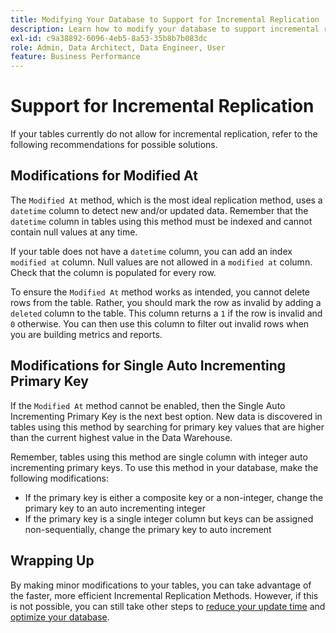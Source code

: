 ```yaml
---
title: Modifying Your Database to Support for Incremental Replication
description: Learn how to modify your database to support incremental replication.
exl-id: c9a38892-6096-4eb5-8a53-35b8b7b083dc
role: Admin, Data Architect, Data Engineer, User
feature: Business Performance
---
```

# Support for Incremental Replication

If your tables currently do not allow for incremental replication, refer to the following recommendations for possible solutions.

## Modifications for Modified At

The `Modified At` method, which is the most ideal replication method, uses a `datetime` column to detect new and/or updated data. Remember that the `datetime` column in tables using this method must be indexed and cannot contain null values at any time.

If your table does not have a `datetime` column, you can add an index `modified at` column. Null values are not allowed in a `modified at` column. Check that the column is populated for every row.

To ensure the `Modified At` method works as intended, you cannot delete rows from the table. Rather, you should mark the row as invalid by adding a `deleted` column to the table. This column returns a `1` if the row is invalid and `0` otherwise. You can then use this column to filter out invalid rows when you are building metrics and reports.

## Modifications for Single Auto Incrementing Primary Key

If the `Modified At` method cannot be enabled, then the Single Auto Incrementing Primary Key is the next best option. New data is discovered in tables using this method by searching for primary key values that are higher than the current highest value in the Data Warehouse.

Remember, tables using this method are single column with integer auto incrementing primary keys. To use this method in your database, make the following modifications:

* If the primary key is either a composite key or a non-integer, change the primary key to an auto incrementing integer
* If the primary key is a single integer column but keys can be assigned non-sequentially, change the primary key to auto increment

## Wrapping Up

By making minor modifications to your tables, you can take advantage of the faster, more efficient Incremental Replication Methods. However, if this is not possible, you can still take other steps to [reduce your update time](../best-practices/reduce-update-cycle-time.md) and [optimize your database](../best-practices/opt-db-analysis.md).
